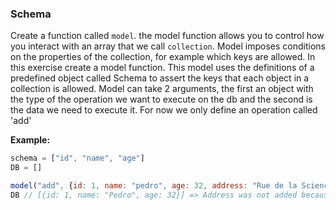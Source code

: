 ### Schema

Create a function called ```model```. the model function allows you to control how you interact with an array that we call ```collection```. Model imposes conditions on the properties of the collection, for example which keys are allowed.
In this exercise create a model function. This model uses the definitions of a predefined object called Schema to assert the keys that each object in a collection is allowed. Model can take 2 arguments, the first an object with the type of the operation we want to execute on the db and the second is the data we need to execute it. For now we only define an operation called 'add'

**Example:**

```jsx
schema = ["id", "name", "age"]
DB = []

model("add", {id: 1, name: "pedro", age: 32, address: "Rue de la Science 23, Brussels"})
DB // [{id: 1, name: "Pedro", age: 32}] => Address was not added because not allowed by the schmea



```